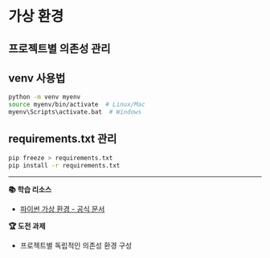 # 가상 환경
## 프로젝트별 의존성 관리

## venv 사용법
```bash
python -m venv myenv
source myenv/bin/activate  # Linux/Mac
myenv\Scripts\activate.bat  # Windows
```

## requirements.txt 관리
```bash
pip freeze > requirements.txt
pip install -r requirements.txt
```

---
**📚 학습 리소스**
- [파이썬 가상 환경 - 공식 문서](https://docs.python.org/ko/3/tutorial/venv.html)

**🏆 도전 과제**
- 프로젝트별 독립적인 의존성 환경 구성 